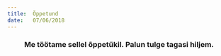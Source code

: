 ```yaml
---
title:  Õppetund
date:   07/06/2018
---
```


### <center>Me töötame sellel õppetükil. Palun tulge tagasi hiljem.</center>